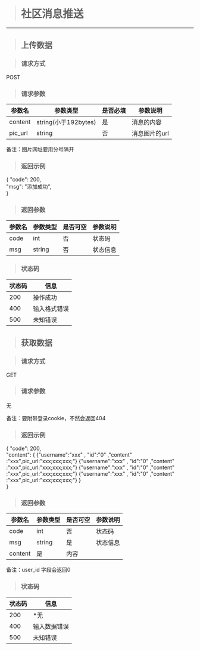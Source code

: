 ># 社区消息推送
---
>## 上传数据

>### 请求方式

POST

>### 请求参数

|参数名   |	  参数类型|	是否必填|	参数说明|  
|---|---|---|---|
|content|string(小于192bytes)|是|消息的内容|
|pic_url|string|否|消息图片的url|

备注：图片网址要用分号隔开
>###  返回示例
{
  "code": 200,  
  "msg": "添加成功",  
}

>### 返回参数

|参数名|参数类型|是否可空|参数说明|
|---|---|---|---|
|code|int|否|状态码|
|msg|string|否|状态信息|

>### 状态码

|状态码|信息|
|---|---|
|200|操作成功|
|400|输入格式错误|
|500|未知错误|

>## 获取数据

>### 请求方式 

GET

>### 请求参数

无

备注：要附带登录cookie，不然会返回404


>###  返回示例
{
  "code": 200,  
  "content": {
        {"username":"xxx" , "id":"0" ,"content" :"xxx",pic_url:"xxx;xxx;xxx;"}        {"username":"xxx" , "id":"0" ,"content" :"xxx",pic_url:"xxx;xxx;xxx;"}
        {"username":"xxx" , "id":"0" ,"content" :"xxx",pic_url:"xxx;xxx;xxx;"}
        {"username":"xxx" , "id":"0" ,"content" :"xxx",pic_url:"xxx;xxx;xxx;"}
    }  
}

>### 返回参数

|参数名|参数类型|是否可空|参数说明|
|---|---|---|---|
|code|int|否|状态码|
|msg|string|是|状态信息|
|content|是|内容|

备注：user_id 字段会返回0

>### 状态码

|状态码|信息|
|---|---|
|200|*无|
|400|输入数据错误|
|500|未知错误|